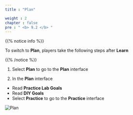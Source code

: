 ```yaml
---
title : "Plan"

weight : 2
chapter : false
pre : " <b> 9.2 </b> "
---
```


{{% notice info %}}

To switch to **Plan**, players take the following steps after **Learn**

{{% /notice %}}

1. Select **Plan** to go to the **Plan** interface

2. In the **Plan** interface

- Read **Practice Lab Goals**
- Read **DIY Goals**
- Select **Practice** to go to the **Practice** interface

![Plan](/images/9.-connectvpc/9.2-plan/1-plan.png?width=90pc)
